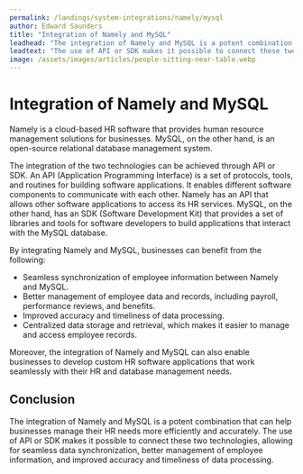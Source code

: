 ```yaml
---
permalink: /landings/system-integrations/namely/mysql
author: Edward Saunders
title: "Integration of Namely and MySQL"
leadhead: "The integration of Namely and MySQL is a potent combination that can help businesses manage their HR needs more efficiently and accurately"
leadtext: "The use of API or SDK makes it possible to connect these two technologies, allowing for seamless data synchronization, better management of employee information, and improved accuracy and timeliness of data processing."
image: /assets/images/articles/people-sitting-near-table.webp
---
```

<div class="arttext">	<h1>Integration of Namely and MySQL</h1>
	<p>Namely is a cloud-based HR software that provides human resource management solutions for businesses. MySQL, on the other hand, is an open-source relational database management system.</p>
	<p>The integration of the two technologies can be achieved through API or SDK. An API (Application Programming Interface) is a set of protocols, tools, and routines for building software applications. It enables different software components to communicate with each other. Namely has an API that allows other software applications to access its HR services. MySQL, on the other hand, has an SDK (Software Development Kit) that provides a set of libraries and tools for software developers to build applications that interact with the MySQL database.</p>
	<p>By integrating Namely and MySQL, businesses can benefit from the following:</p>
	<ul>
		<li>Seamless synchronization of employee information between Namely and MySQL.</li>
		<li>Better management of employee data and records, including payroll, performance reviews, and benefits.</li>
		<li>Improved accuracy and timeliness of data processing.</li>
		<li>Centralized data storage and retrieval, which makes it easier to manage and access employee records.</li>
	</ul>
	<p>Moreover, the integration of Namely and MySQL can also enable businesses to develop custom HR software applications that work seamlessly with their HR and database management needs.</p>
	<h2>Conclusion</h2>
	<p>The integration of Namely and MySQL is a potent combination that can help businesses manage their HR needs more efficiently and accurately. The use of API or SDK makes it possible to connect these two technologies, allowing for seamless data synchronization, better management of employee information, and improved accuracy and timeliness of data processing.</p>
</div>